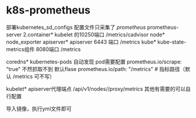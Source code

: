# k8s-prometheus
部署kubernetes_sd_configs
配置文件只采集了
*prometheus*  prometheus-server
2.container*   kubelet 的10250端口  /metrics/cadvisor
node*    node_exporter
apiserver*  apiserver 6443 端口 /metrics
kube*  kube-state-metrics组件 8080端口 /metrics

coredns*  kubernetes-pods 自动发现 pod需要配置 prometheus.io/scrape: "true" 不然抓取不到 默认flase
prometheus.io/path: "/metrics"   # 指标路径（默认 /metrics 可不写）

kubelet*  apiserver代理端点 /api/v1/nodes/<node>/proxy/metrics
其他有需要的可以自行配置


导入镜像，执行yml文件即可
